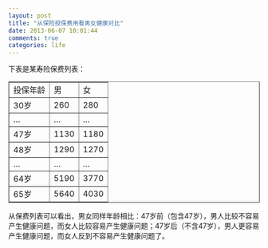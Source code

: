 ```yaml
---
layout: post
title: "从保险投保费用看男女健康对比"
date: 2013-06-07 10:01:44
comments: true
categories: life
---
```

下表是某寿险保费列表：
<table border="1" align="center">
<tr><td> 投保年龄 </td><td> 男 </td><td> 女 </td></tr>
<tr><td> 30岁 </td><td> 260 </td><td> 280 </td></tr>
<tr><td>…</td><td>…</td><td>…</td></tr>
<tr><td> 47岁 </td><td> 1130 </td><td> 1180 </td></tr>
<tr><td> 48岁 </td><td> 1290 </td><td> 1270 </td></tr>
<tr><td>…</td><td>…</td><td>…</td></tr>
<tr><td> 64岁 </td><td> 5190 </td><td> 3770 </td></tr>
<tr><td> 65岁 </td><td> 5640 </td><td> 4030 </td></tr>
</table>
从保费列表可以看出，男女同样年龄相比：47岁前（包含47岁），男人比较不容易产生健康问题，而女人比较容易产生健康问题；47岁后（不含47岁），男人更容易产生健康问题，而女人反到不容易产生健康问题了。